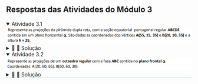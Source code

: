 <link rel="stylesheet" href="../../scripts/style.css">

<h2 id="inicio">Respostas das Atividades do Módulo 3</h2> 
  <details open><summary>Atividade 3.1</summary>
  <img src="atividade31.png" />
  <div class="combo"><details class="sub"><summary>&#x1f4cf; &#x1f4d0; Solução</summary>
  <p>O pentágono da seção equatorial da pirâmide dupla está no plano horizontal, ou seja, fica projetado em VG na primeira projeção.</p>
    <img style="width:80%" src="atv31_solucao.png"/>
	<figcaption>Podemos construir o pentágono a partir do lado <b>A'B'</b>. O centro do pentágono <b>O'</b> pode ser encontrado com as mediatrizes dos lados <b>A'B'</b> e <b>B'C'</b>. A partir da segunda projeção <b>O''</b> podemos construir a altura <b>h</b> para cima e para baixo do plano horizontal.</figcaption>
  </details></div></details>
  <details open style="border-bottom: 1px solid #a2dec0;"><summary>Atividade 3.2</summary>
  <img src="atividade32.png" />
  <div class="combo"><details class="sub"><summary>&#x1f4cf; &#x1f4d0; Solução</summary>
  <p>A face <b>ABC</b> fica projetada em VG na segunda projeção, pois está contida em um plano frontal.</p>
	<img style="width:80%" src="atv32_solucao.png"/>
	<figcaption>A partir da projeção da face <b>A''B''C''</b>, construímos o anti-prisma de base triangular. Este sólido é o octaedro com a face <b>ABC</b> contida no plano frontal.</figcaption>
  </details>
  </div></details>
   



